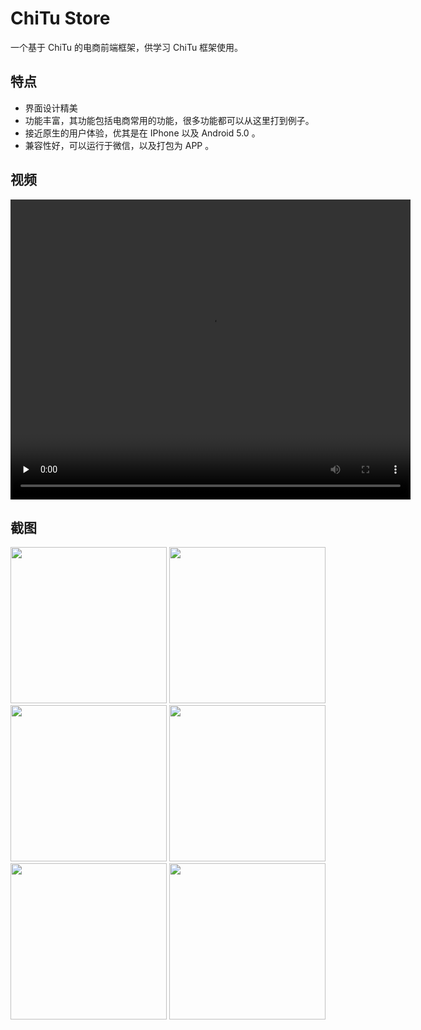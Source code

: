 # ChiTu Store
一个基于 ChiTu 的电商前端框架，供学习 ChiTu 框架使用。
## 特点
* 界面设计精美
* 功能丰富，其功能包括电商常用的功能，很多功能都可以从这里打到例子。
* 接近原生的用户体验，优其是在 IPhone 以及 Android 5.0  。
* 兼容性好，可以运行于微信，以及打包为 APP 。
 
## 视频
<video width="640" height="480" autoplay="autoplay" preload="none" controls="controls" src="http://u.alinq.cn/test/20151208122155.mp4"><object width="640" height="480" data="http://common.cnblogs.com/editor/tiny_mce/plugins/media/moxieplayer.swf" type="application/x-shockwave-flash"><param name="src" value="http://common.cnblogs.com/editor/tiny_mce/plugins/media/moxieplayer.swf"><param name="flashvars" value="url=http%3A//u.alinq.cn/test/20151208122155.mp4&amp;poster=/"><param name="allowfullscreen" value="true"><param name="allowscriptaccess" value="true"></object> Your browser does not support the video tag. </video>

## 截图
<img src="http://images2015.cnblogs.com/blog/24769/201512/24769-20151208122817293-191192690.png" width="250px"/>
<img src="http://images2015.cnblogs.com/blog/24769/201512/24769-20151208122838136-2052553047.png" width="250px"/>
<img src="http://images2015.cnblogs.com/blog/24769/201512/24769-20151208122926277-1352928391.png" width="250px"/>
<img src="http://images2015.cnblogs.com/blog/24769/201512/24769-20151208122954558-601077529.png" width="250px"/>
<img src="http://images2015.cnblogs.com/blog/24769/201512/24769-20151208123025793-515149933.png" width="250px"/>
<img src="http://images2015.cnblogs.com/blog/24769/201512/24769-20151212231220872-677914858.png" width="250px"/>
